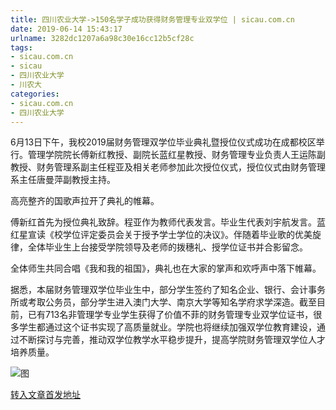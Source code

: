 ```yaml
---
title: 四川农业大学->150名学子成功获得财务管理专业双学位 | sicau.com.cn
date: 2019-06-14 15:43:17
urlname: 3282dc1207a6a98c30e16cc12b5cf28c
tags: 
- sicau.com.cn
- sicau
- 四川农业大学
- 川农大
categories:
- sicau.com.cn
- 四川农业大学
---
```



6月13日下午，我校2019届财务管理双学位毕业典礼暨授位仪式成功在成都校区举行。管理学院院长傅新红教授、副院长蓝红星教授、财务管理专业负责人王运陈副教授、财务管理系副主任程亚及相关老师参加此次授位仪式，授位仪式由财务管理系主任唐曼萍副教授主持。

高亮整齐的国歌声拉开了典礼的帷幕。

傅新红首先为授位典礼致辞。程亚作为教师代表发言。毕业生代表刘宇航发言。蓝红星宣读《校学位评定委员会关于授予学士学位的决议》。伴随着毕业歌的优美旋律，全体毕业生上台接受学院领导及老师的拨穗礼、授学位证书并合影留念。

全体师生共同合唱《我和我的祖国》，典礼也在大家的掌声和欢呼声中落下帷幕。

据悉，本届财务管理双学位毕业生中，部分学生签约了知名企业、银行、会计事务所或考取公务员，部分学生进入澳门大学、南京大学等知名学府求学深造。截至目前，已有713名非管理学专业学生获得了价值不菲的财务管理专业双学位证书，很多学生都通过这个证书实现了高质量就业。学院也将继续加强双学位教育建设，通过不断探讨与完善，推动双学位教学水平稳步提升，提高学院财务管理双学位人才培养质量。



![图](https://news.sicau.edu.cn/__local/3/47/9B/A6084E5055358564D7930422733_85454890_57835.jpg)

[转入文章首发地址](https://news.sicau.edu.cn/info/1078/52049.htm)